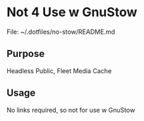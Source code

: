 # Not 4 Use w GnuStow

File: ~/.dotfiles/no-stow/README.md

## Purpose

Headless Public, Fleet Media Cache

## Usage

No links required, so not for use w GnuStow
